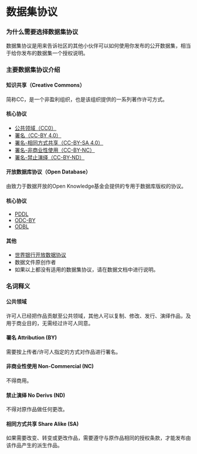 # 数据集协议
### 为什么需要选择数据集协议
数据集协议是用来告诉社区的其他小伙伴可以如何使用你发布的公开数据集，相当于给你发布的数据集一个授权说明。

### 主要数据集协议介绍
#### 知识共享（Creative Commons）
简称CC，是一个非盈利组织，也是该组织提供的一系列著作许可方式。

#### 核心协议
* [公共领域（CC0）](https://creativecommons.org/publicdomain/zero/1.0/deed.zh)
* [署名（CC-BY 4.0）](https://creativecommons.org/licenses/by/4.0/deed.zh)
* [署名-相同方式共享（CC-BY-SA 4.0）](https://creativecommons.org/licenses/by-sa/4.0/legalcode)
* [署名-非商业性使用（CC-BY-NC）](https://creativecommons.org/licenses/by-nc/4.0/legalcode)
* [署名-禁止演绎（CC-BY-ND）](https://creativecommons.org/licenses/by-nd/4.0/deed.zh)


#### 开放数据库协议（Open Database）
由致力于数据开放的Open Knowledge基金会提供的专用于数据库版权的协议。

#### 核心协议
* [PDDL](https://opendatacommons.org/licenses/pddl/summary/)
* [ODC-BY](https://opendatacommons.org/licenses/by/summary/)
* [ODBL](https://opendatacommons.org/licenses/odbl/summary/)

#### 其他
* [世界银行开放数据协议](http://www.worldbank.org/en/about/legal/terms-of-use-for-datasets)
* 数据文件原创作者
* 如果以上都没有适用的数据集协议，请在数据文档中进行说明。

### 名词释义
#### 公共领域
许可人已经把作品贡献至公共领域，其他人可以复制、修改、发行、演绎作品，及用于商业目的，无需经过许可人同意。

#### 署名 Attribution (BY)
需要按上传者/许可人指定的方式对作品进行署名。

#### 非商业性使用 Non-Commercial (NC)
不得商用。

#### 禁止演绎 No Derivs (ND)
不得对原作品做任何更改。

#### 相同方式共享 Share Alike (SA)
如果需要改变、转变或更改作品，需要遵守与原作品相同的授权条款，才能发布由该作品产生的派生作品。
